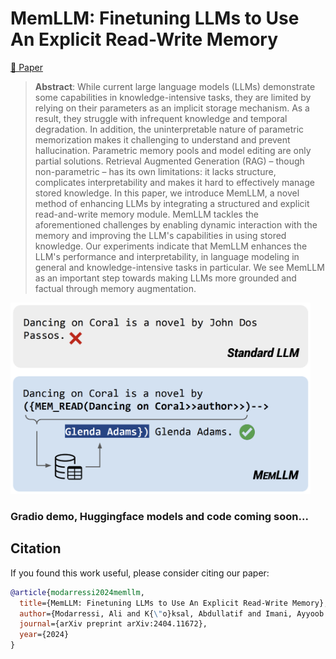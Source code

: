 # MemLLM: Finetuning LLMs to Use An Explicit Read-Write Memory

[📃 Paper](https://arxiv.org/abs/2404.11672)

> **Abstract**: While current large language models (LLMs) demonstrate some capabilities in knowledge-intensive tasks, they are limited by relying on their parameters as an implicit storage mechanism. As a result, they struggle with infrequent knowledge and temporal degradation. In addition, the uninterpretable nature of parametric memorization makes it challenging to understand and prevent hallucination. Parametric memory pools and model editing are only partial solutions. Retrieval Augmented Generation (RAG) – though non-parametric – has its own limitations: it lacks structure, complicates interpretability and makes it hard to effectively manage stored knowledge. In this paper, we introduce MemLLM, a novel method of enhancing LLMs by integrating a structured and explicit read-and-write memory module. MemLLM tackles the aforementioned challenges by enabling dynamic interaction with the memory and improving the LLM's capabilities in using stored knowledge. Our experiments indicate that MemLLM enhances the LLM's performance and interpretability, in language modeling in general and knowledge-intensive tasks in particular. We see MemLLM as an important step towards making LLMs more grounded and factual through memory augmentation.

<img src="./assets/MemLLM.png" alt="MemLLM" width="480"/>

### Gradio demo, Huggingface models and code coming soon...


## Citation
If you found this work useful, please consider citing our paper:
```bibtex
@article{modarressi2024memllm,
  title={MemLLM: Finetuning LLMs to Use An Explicit Read-Write Memory},
  author={Modarressi, Ali and K{\"o}ksal, Abdullatif and Imani, Ayyoob and Fayyaz, Mohsen and Sch{\"u}tze, Hinrich},
  journal={arXiv preprint arXiv:2404.11672},
  year={2024}
}
```

